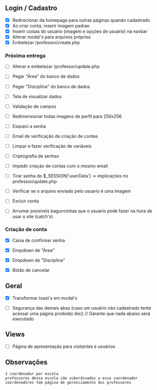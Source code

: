 ## Login / Cadastro
- [X] Redirecionar da homepage para outras páginas quando cadastrado
- [X] Ao criar conta, inserir imagem padrao
- [X] Inserir coisas do usuário (imagem e opções de usuário) na navbar
- [X] Alterar modal's para arquivos próprios
- [X] Embelezar /professor/create.php

### Próxima entrega
- [ ] Alterar e embelezar /professor/update.php
- [ ] Pegar "Área" do banco de dados
- [ ] Pegar "Disciplina" do banco de dados
- [ ] Tela de visualizar dados

- [ ] Validação de campos 
- [ ] Redimensionar todas imagens de perfil para 256x256
- [ ] Esqueci a senha
- [ ] Email de verificação de criação de contas
- [ ] Limpar e fazer verificação de variáveis
- [ ] Criptografia de senhas
- [ ] Impedir criação de contas com o mesmo email
- [ ] Tirar senha do $_SESSION['userData'] -> implicações no professor/update.php
- [ ] Verificar se o arquivo enviado pelo usuario é uma imagem
- [ ] Excluir conta
- [ ] Arrumar possíveis baguncinhas que o usuario pode fazer na hora de usar o site (catch's)


### Criação de conta
- [X] Caixa de confirmar senha
- [X] Dropdown de "Área"
- [X] Dropdown de "Disciplina"
- [X] Botão de cancelar


## Geral
- [X] Transformar toast's em modal's
- [ ] Segurança das demais abas (caso um usuário não cadastrado tente acessar uma página proibida)
die() // Garante que nada abaixo será executado


## Views
- [ ] Página de apresentação para visitantes e usuários

## Observações
	1 coordenador por escola
	professores dessa escola são subordinados a esse coordenador
	coordenadores tem página de gerenciamento dos professores                                               
